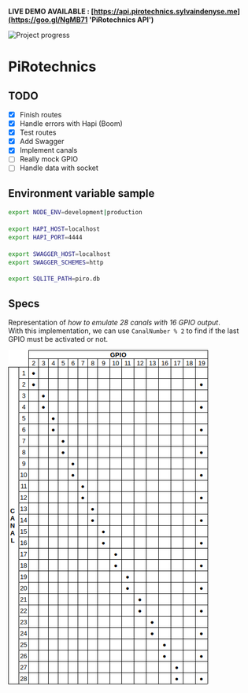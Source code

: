 **LIVE DEMO AVAILABLE : [https://api.pirotechnics.sylvaindenyse.me](https://goo.gl/NgMB71 'PiRotechnics API')**

![Project progress](https://img.shields.io/badge/Project%20progress-60%25-blue.svg)

# PiRotechnics

## TODO

- [x]   Finish routes
- [x]   Handle errors with Hapi (Boom)
- [x]   Test routes
- [x]   Add Swagger
- [x]   Implement canals
- [ ]   Really mock GPIO
- [ ]   Handle data with socket

## Environment variable sample

```bash
export NODE_ENV=development|production

export HAPI_HOST=localhost
export HAPI_PORT=4444

export SWAGGER_HOST=localhost
export SWAGGER_SCHEMES=http

export SQLITE_PATH=piro.db
```

## Specs

Representation of _how to emulate 28 canals with 16 GPIO output_.\
With this implementation, we can use `CanalNumber % 2` to find if the last GPIO must be activated or not.

![Canals implementation](img/canalsOverGpio.png 'Canals over GPIO')
